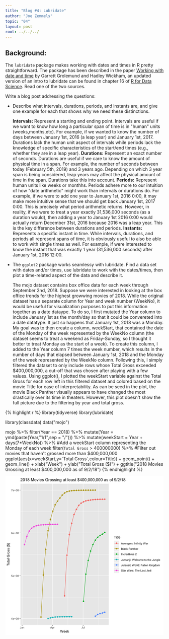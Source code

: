 ```yaml
---
title: "Blog #4: Lubridate"
author: "Joe Zemmels"
topic: "04"
layout: post
root: ../../../
---
```



## Background:


The `lubridate` package makes working with dates and times in R pretty straightforward. The package has been described in the paper [Working with date and time](http://www.jstatsoft.org/v40/i03/) by Garrett Grolemund and Hadley Wickham, an updated version of an intro to lubridate can be found in chapter 16 of [R for Data Science](https://r4ds.had.co.nz/dates-and-times.html). Read one of the two sources.

Write a blog post addressing the questions:


- Describe what intervals, durations, periods, and instants are, and give one example for each that shows why we need these distinctions.

  **Intervals:** Represent a starting and ending point. Intervals are useful if we want to know how long a particular span of time is in "human" units (weeks,months,etc). For example, if we wanted to know the number of days between January 1st, 2016 (a leap year) and January 1st, 2017. Durations lack the human unit aspect of intervals while periods lack the knowledge of specific characteristics of the start/end times (e.g., whether they are in a leap year).
  **Durations:** Represent an exact number of seconds. Durations are useful if we care to know the amount of physical time in a span. For example, the number of seconds between today (February 5th, 2019) and 3 years ago. Depending on which 3 year span is being considered, leap years may affect the physical amount of time in the span. Durations take this into account.
  **Periods:** Represent human units like weeks or monthhs. Periods adhere more to our intuition of how "date arithmetic" might work than intervals or durations do. For example, if we were to add one year to January 1st, 2016 0:00, it may make more intuitive sense that we should get back January 1st, 2017 0:00. This is precisely what period arithmetic returns. However, in reality, if we were to treat a year exactly 31,536,000 seconds (as a duration would), then adding a year to January 1st 2016 0:00 would actually return December 31st, 2016 because 2016 was a leap year. This is the key difference between durations and periods.
  **Instants:** Represents a specific instant in time. While intervals, durations, and periods all represent spans of time, it is obviously useful to also be able to work with single times as well. For example, if were interested to know the instant that was exactly 1 year (31,536,000 seconds) after January 1st, 2016 12:00.

- The `ggplot2` package works seamlessy with lubridate. Find a data set with dates and/or times, use lubridate to work with the dates/times, then plot a time-related aspect of the data and describe it.  

  The mojo dataset contains box office data for each week through September 2nd, 2018. Suppose we were interested in looking at the box office trends for the highest growwing movies of 2018. While the original dataset has a separate column for Year and week number (WeekNo), it would be useful for visualization purposes to put this information together as a date dataype. To do so, I first mutated the Year column to include January 1st as the month/day so that it could be convereted into a date datatype. It just so happens that January 1st, 2018 was a Monday. My goal was to then create a column, weekStart, that contained the date of the Monday of the week represented by the WeekNo column (the dataset seems to treat a weekend as Friday-Sunday, so I thought it better to treat Monday as the start of a week). To create this column, I added to the Year column 7 times the week number, which results in the number of days that elapsed between January 1st, 2018 and the Monday of the week represented by the WeekNo column. Following this, I simply filtered the dataset to only include rows whose Total Gross exceeded $400,000,000, a cut-off that was chosen after playing with a few values. Using ggplot(), I plotted the weekStart variable against the Total Gross for each row left in this filtered dataset and colored based on the movie Title for ease of interpretability. As can be seed in the plot, the movie Black Panther visually appears to have changed the most drastically over its time in theaters. However, this plot doesn't show the full picture due to the filtering by year and total gross.


{% highlight r %}
library(tidyverse)
library(lubridate)

library(classdata)
data("mojo")

mojo %>%
  filter(Year == 2018) %>%
  mutate(Year = ymd(paste(Year,"1/1",sep = "/"))) %>% 
  mutate(weekStart = Year + days(7*WeekNo)) %>% #Add a weekStart column representing the Monday of each week
  filter(`Total Gross` > 400000000) %>% #Filter out movies that haven't grossed more than $400,000,000
  ggplot(aes(x=weekStart,y=`Total Gross`,colour=Title)) + 
    geom_point() +
    geom_line() +
    xlab("Week") + 
    ylab("Total Gross ($)") + 
    ggtitle("2018 Movies Grossing at least $400,000,000 as of 9/2/18")
{% endhighlight %}

![center](../figure/04/ZemmelsJoe/unnamed-chunk-1-1.png)
